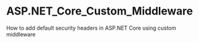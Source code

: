 # ASP.NET_Core_Custom_Middleware
How to add default security headers in ASP.NET Core using custom middleware 
